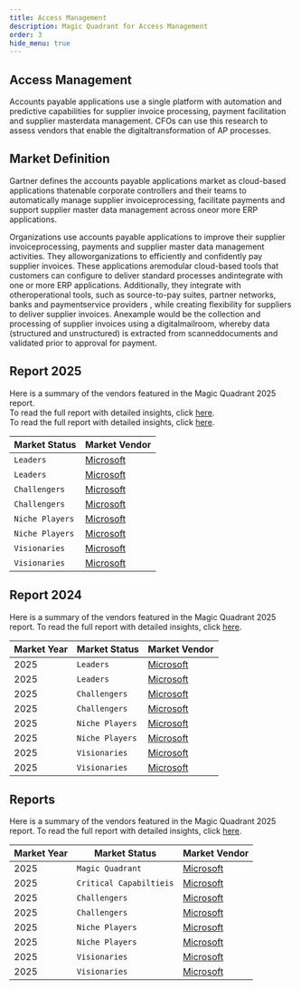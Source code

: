 ```yaml
---
title: Access Management
description: Magic Quadrant for Access Management
order: 3
hide_menu: true
---
```


## Access Management

Accounts payable applications use a single platform with automation and
predictive capabilities for supplier invoice processing, payment facilitation
and supplier masterdata management. CFOs can use this research to assess vendors
that enable the digitaltransformation of AP processes.

## Market Definition

Gartner defines the accounts payable applications market as cloud-based
applications thatenable corporate controllers and their teams to automatically
manage supplier invoiceprocessing, facilitate payments and support supplier
master data management across oneor more ERP applications.

Organizations use accounts payable applications to improve their supplier
invoiceprocessing, payments and supplier master data management activities. They
alloworganizations to efficiently and confidently pay supplier invoices. These
applications aremodular cloud-based tools that customers can configure to
deliver standard processes andintegrate with one or more ERP applications.
Additionally, they integrate with otheroperational tools, such as source-to-pay
suites, partner networks, banks and paymentservice providers , while creating
flexibility for suppliers to deliver supplier invoices. Anexample would be the
collection and processing of supplier invoices using a digitalmailroom, whereby
data (structured and unstructured) is extracted from scanneddocuments and
validated prior to approval for payment.

## Report 2025

Here is a summary of the vendors featured in the Magic Quadrant 2025
report.<br/> To read the full report with detailed insights, click
[here](https://github.com/xxxxxxx). <br>To read the full report with detailed
insights, click [here](https://github.com/xxxxxxx).

| Market Status   | Market Vendor                   |
| --------------- | ------------------------------- |
| `Leaders`       | [Microsoft](/vendors/microsoft) |
| `Leaders`       | [Microsoft](/vendors/microsoft) |
| `Challengers`   | [Microsoft](/vendors/microsoft) |
| `Challengers`   | [Microsoft](/vendors/microsoft) |
| `Niche Players` | [Microsoft](/vendors/microsoft) |
| `Niche Players` | [Microsoft](/vendors/microsoft) |
| `Visionaries`   | [Microsoft](/vendors/microsoft) |
| `Visionaries`   | [Microsoft](/vendors/microsoft) |

## Report 2024

Here is a summary of the vendors featured in the Magic Quadrant 2025 report. To
read the full report with detailed insights, click
[here](https://github.com/xxxxxxx).

| Market Year | Market Status   | Market Vendor                   |
| ----------- | --------------- | ------------------------------- |
| 2025        | `Leaders`       | [Microsoft](/vendors/microsoft) |
| 2025        | `Leaders`       | [Microsoft](/vendors/microsoft) |
| 2025        | `Challengers`   | [Microsoft](/vendors/microsoft) |
| 2025        | `Challengers`   | [Microsoft](/vendors/microsoft) |
| 2025        | `Niche Players` | [Microsoft](/vendors/microsoft) |
| 2025        | `Niche Players` | [Microsoft](/vendors/microsoft) |
| 2025        | `Visionaries`   | [Microsoft](/vendors/microsoft) |
| 2025        | `Visionaries`   | [Microsoft](/vendors/microsoft) |

## Reports

Here is a summary of the vendors featured in the Magic Quadrant 2025 report. To
read the full report with detailed insights, click
[here](https://github.com/xxxxxxx).

| Market Year | Market Status           | Market Vendor                   |
| ----------- | ----------------------- | ------------------------------- |
| 2025        | `Magic Quadrant`        | [Microsoft](/vendors/microsoft) |
| 2025        | `Critical Capabiltieis` | [Microsoft](/vendors/microsoft) |
| 2025        | `Challengers`           | [Microsoft](/vendors/microsoft) |
| 2025        | `Challengers`           | [Microsoft](/vendors/microsoft) |
| 2025        | `Niche Players`         | [Microsoft](/vendors/microsoft) |
| 2025        | `Niche Players`         | [Microsoft](/vendors/microsoft) |
| 2025        | `Visionaries`           | [Microsoft](/vendors/microsoft) |
| 2025        | `Visionaries`           | [Microsoft](/vendors/microsoft) |
